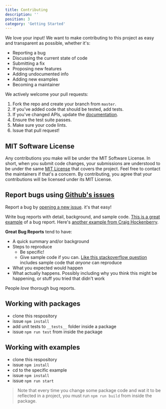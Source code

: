 ```yaml
---
title: Contributing
description: ''
position: 3
category: 'Getting Started'
---
```


We love your input! We want to make contributing to this project as easy and transparent as possible, whether it's:

- Reporting a bug
- Discussing the current state of code
- Submitting a fix
- Proposing new features
- Adding undocumented info
- Adding new examples
- Becoming a maintainer

We actively welcome your pull requests:

1. Fork the repo and create your branch from `master`.
2. If you've added code that should be tested, add tests.
3. If you've changed APIs, update the [documentation](https://github.com/flewjs/flewjs/tree/master/docs/content/en).
4. Ensure the test suite passes.
5. Make sure your code lints.
6. Issue that pull request!

## MIT Software License

Any contributions you make will be under the MIT Software License. In short, when you submit code changes, your submissions are understood to be under the same [MIT License](https://github.com/flewjs/flewjs/blob/master/LICENSE) that covers the project. Feel free to contact the maintainers if that's a concern. By contributing, you agree that your contributions will be licensed under its MIT License.

## Report bugs using [Github's issues](https://github.com/flewjs/flewjs/issues/new/choose)

Report a bug by [opening a new issue](https://github.com/flewjs/flewjs/issues/new/choose). it's that easy!

Write bug reports with detail, background, and sample code. [This is a great example](http://stackoverflow.com/q/12488905/180626) of a bug report. Here's [another example from Craig Hockenberry](http://www.openradar.me/11905408).

**Great Bug Reports** tend to have:

- A quick summary and/or background
- Steps to reproduce
  - Be specific!
  - Give sample code if you can. [Like this stackoverflow question](http://stackoverflow.com/q/12488905/180626) includes sample code that _anyone_ can reproduce
- What you expected would happen
- What actually happens. Possibly including why you think this might be happening, or stuff you tried that didn't work

People _love_ thorough bug reports.

## Working with packages

- clone this respository
- issue `npm install`
- add unit tests to `__tests__` folder inside a package
- issue `npm run test` from inside the package

## Working with examples

- clone this respository
- issue `npm install`
- cd to the specific example
- issue `npm install`
- issue `npm run start`

> Note that every time you change some package code and wat it to be reflected in a project, you must run `npm run build` from inside the package.
